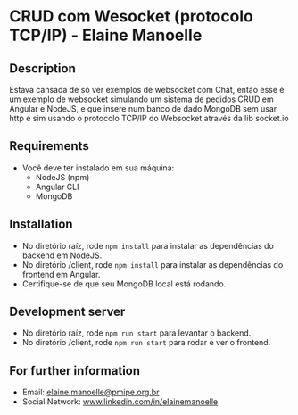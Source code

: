 # CRUD com Wesocket (protocolo TCP/IP) - Elaine Manoelle

## Description

Estava cansada de só ver exemplos de websocket com Chat, então esse é um exemplo de websocket simulando um sistema de pedidos CRUD em Angular e NodeJS, e que insere num banco de dado MongoDB sem usar http e sim usando o protocolo TCP/IP do Websocket através da lib socket.io

## Requirements
* Você deve ter instalado em sua máquina:
  * NodeJS (npm)
  * Angular CLI
  * MongoDB
  
## Installation

* No diretório raíz, rode `npm install` para instalar as dependências do backend em NodeJS.
* No diretório /client, rode `npm install` para instalar as dependências do frontend em Angular.
* Certifique-se de que seu MongoDB local está rodando.

## Development server

* No diretório raíz, rode `npm run start` para levantar o backend. 
* No diretório /client, rode `npm run start` para rodar e ver o frontend.

## For further information

* Email: elaine.manoelle@pmipe.org.br
* Social Network: www.linkedin.com/in/elainemanoelle.
